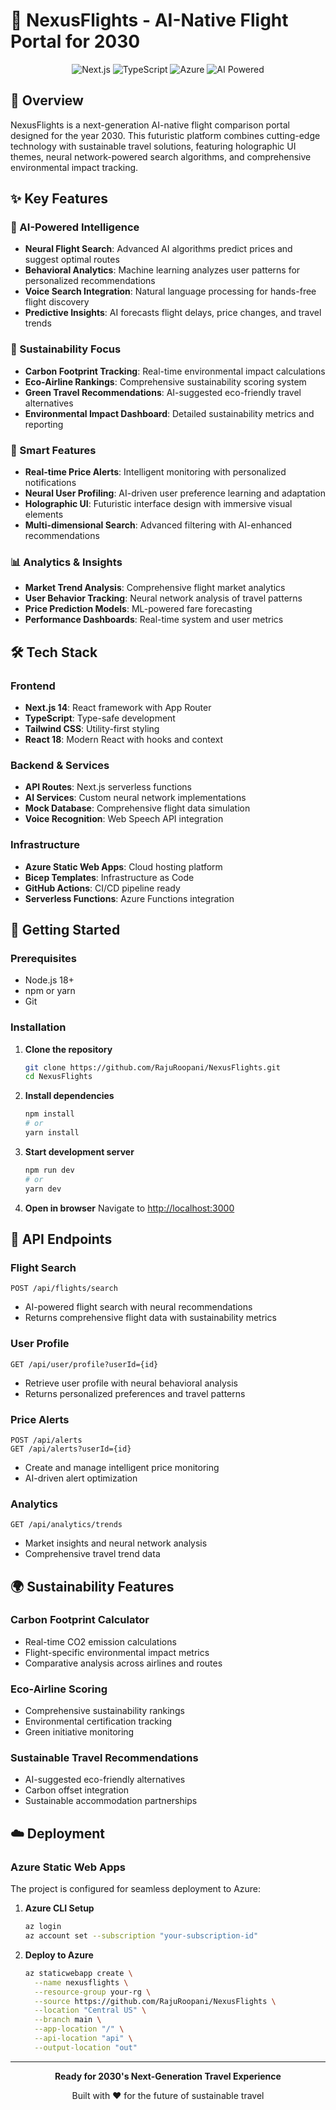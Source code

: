 # 🚀 NexusFlights - AI-Native Flight Portal for 2030

<div align="center">
  <img src="https://img.shields.io/badge/Next.js-14-black?style=for-the-badge&logo=next.js&logoColor=white" alt="Next.js">
  <img src="https://img.shields.io/badge/TypeScript-5.0-blue?style=for-the-badge&logo=typescript&logoColor=white" alt="TypeScript">
  <img src="https://img.shields.io/badge/Azure-Ready-0078d4?style=for-the-badge&logo=microsoft-azure&logoColor=white" alt="Azure">
  <img src="https://img.shields.io/badge/AI-Powered-green?style=for-the-badge&logo=openai&logoColor=white" alt="AI Powered">
</div>

## 🌟 Overview

NexusFlights is a next-generation AI-native flight comparison portal designed for the year 2030. This futuristic platform combines cutting-edge technology with sustainable travel solutions, featuring holographic UI themes, neural network-powered search algorithms, and comprehensive environmental impact tracking.

## ✨ Key Features

### 🧠 AI-Powered Intelligence
- **Neural Flight Search**: Advanced AI algorithms predict prices and suggest optimal routes
- **Behavioral Analytics**: Machine learning analyzes user patterns for personalized recommendations
- **Voice Search Integration**: Natural language processing for hands-free flight discovery
- **Predictive Insights**: AI forecasts flight delays, price changes, and travel trends

### 🌱 Sustainability Focus
- **Carbon Footprint Tracking**: Real-time environmental impact calculations
- **Eco-Airline Rankings**: Comprehensive sustainability scoring system
- **Green Travel Recommendations**: AI-suggested eco-friendly travel alternatives
- **Environmental Impact Dashboard**: Detailed sustainability metrics and reporting

### 🎯 Smart Features
- **Real-time Price Alerts**: Intelligent monitoring with personalized notifications
- **Neural User Profiling**: AI-driven user preference learning and adaptation
- **Holographic UI**: Futuristic interface design with immersive visual elements
- **Multi-dimensional Search**: Advanced filtering with AI-enhanced recommendations

### 📊 Analytics & Insights
- **Market Trend Analysis**: Comprehensive flight market analytics
- **User Behavior Tracking**: Neural network analysis of travel patterns
- **Price Prediction Models**: ML-powered fare forecasting
- **Performance Dashboards**: Real-time system and user metrics

## 🛠️ Tech Stack

### Frontend
- **Next.js 14**: React framework with App Router
- **TypeScript**: Type-safe development
- **Tailwind CSS**: Utility-first styling
- **React 18**: Modern React with hooks and context

### Backend & Services
- **API Routes**: Next.js serverless functions
- **AI Services**: Custom neural network implementations
- **Mock Database**: Comprehensive flight data simulation
- **Voice Recognition**: Web Speech API integration

### Infrastructure
- **Azure Static Web Apps**: Cloud hosting platform
- **Bicep Templates**: Infrastructure as Code
- **GitHub Actions**: CI/CD pipeline ready
- **Serverless Functions**: Azure Functions integration

## 🚀 Getting Started

### Prerequisites
- Node.js 18+ 
- npm or yarn
- Git

### Installation

1. **Clone the repository**
   ```bash
   git clone https://github.com/RajuRoopani/NexusFlights.git
   cd NexusFlights
   ```

2. **Install dependencies**
   ```bash
   npm install
   # or
   yarn install
   ```

3. **Start development server**
   ```bash
   npm run dev
   # or
   yarn dev
   ```

4. **Open in browser**
   Navigate to [http://localhost:3000](http://localhost:3000)

## 📡 API Endpoints

### Flight Search
```
POST /api/flights/search
```
- AI-powered flight search with neural recommendations
- Returns comprehensive flight data with sustainability metrics

### User Profile
```
GET /api/user/profile?userId={id}
```
- Retrieve user profile with neural behavioral analysis
- Returns personalized preferences and travel patterns

### Price Alerts
```
POST /api/alerts
GET /api/alerts?userId={id}
```
- Create and manage intelligent price monitoring
- AI-driven alert optimization

### Analytics
```
GET /api/analytics/trends
```
- Market insights and neural network analysis
- Comprehensive travel trend data

## 🌍 Sustainability Features

### Carbon Footprint Calculator
- Real-time CO2 emission calculations
- Flight-specific environmental impact metrics
- Comparative analysis across airlines and routes

### Eco-Airline Scoring
- Comprehensive sustainability rankings
- Environmental certification tracking
- Green initiative monitoring

### Sustainable Travel Recommendations
- AI-suggested eco-friendly alternatives
- Carbon offset integration
- Sustainable accommodation partnerships

## ☁️ Deployment

### Azure Static Web Apps
The project is configured for seamless deployment to Azure:

1. **Azure CLI Setup**
   ```bash
   az login
   az account set --subscription "your-subscription-id"
   ```

2. **Deploy to Azure**
   ```bash
   az staticwebapp create \
     --name nexusflights \
     --resource-group your-rg \
     --source https://github.com/RajuRoopani/NexusFlights \
     --location "Central US" \
     --branch main \
     --app-location "/" \
     --api-location "api" \
     --output-location "out"
   ```

---

<div align="center">
  <p><strong>Ready for 2030's Next-Generation Travel Experience</strong></p>
  <p>Built with ❤️ for the future of sustainable travel</p>
</div>
